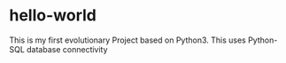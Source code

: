 # hello-world
This is my first evolutionary Project based on Python3.
This uses Python-SQL database connectivity
